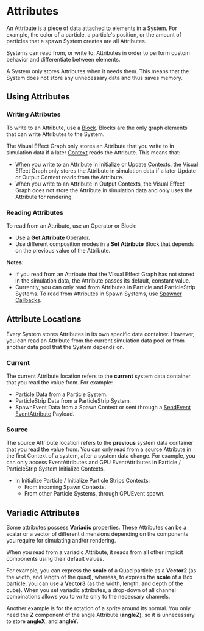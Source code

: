 # Attributes

An Attribute is a piece of data attached to elements in a System. For example, the color of a particle, a particle's position, or the amount of particles that a spawn System creates are all Attributes.

Systems can read from, or write to, Attributes in order to perform custom behavior and differentiate between elements.

A System only stores Attributes when it needs them. This means that the System does not store any unnecessary data and thus saves memory.

## Using Attributes

### Writing Attributes

To write to an Attribute, use a [Block](Blocks.md). Blocks are the only graph elements that can write Attributes to the System.

The Visual Effect Graph only stores an Attribute that you write to in simulation data if a later [Context](Contexts.md) reads the Attribute. This means that:

* When you write to an Attribute in Initialize or Update Contexts, the Visual Effect Graph only stores the Attribute in simulation data if a later Update or Output Context reads from the Attribute.
* When you write to an Attribute in Output Contexts, the Visual Effect Graph does not store the Attribute in simulation data and only uses the Attribute for rendering.

### Reading Attributes

To read from an Attribute, use an Operator or Block:

* Use a **Get Attribute** Operator.
* Use different composition modes in a **Set Attribute** Block that depends on the previous value of the Attribute.

 **Notes**:

* If you read from an Attribute that the Visual Effect Graph has not stored in the simulation data, the Attribute passes its default, constant value.
* Currently, you can only read from Attributes in Particle and ParticleStrip Systems. To read from Attributes in Spawn Systems, use [Spawner Callbacks](SpawnerCallbacks.md).

## Attribute Locations

Every System stores Attributes in its own specific data container. However, you can read an Attribute from the current simulation data pool or from another data pool that the System depends on.

### Current

The current Attribute location refers to the **current** system data container that you read the value from. For example:

* Particle Data from a Particle System.
* ParticleStrip Data from a ParticleStrip System.
* SpawnEvent Data from a Spawn Context or sent through a [SendEvent](https://docs.unity3d.com/Documentation/ScriptReference/VFX.VisualEffect.SendEvent.html) [EventAttribute](https://docs.unity3d.com/Documentation/ScriptReference/VFX.VFXEventAttribute.html) Payload.

### Source

The source Attribute location refers to the **previous** system data container that you read the value from. You can only read from a source Attribute in the first Context of a system, after a system data change. For example, you can only access EventAttributes and GPU EventAttributes in Particle / ParticleStrip System Initialize Contexts.

* In Initialize Particle / Initialize Particle Strips Contexts:
  * From incoming Spawn Contexts.
  * From other Particle Systems, through GPUEvent spawn.

## Variadic Attributes

Some attributes possess **Variadic** properties. These Attributes can be a scalar or a vector of different dimensions depending on the components you require for simulating and/or rendering.

When you read from a variadic Attribute, it reads from all other implicit components using their default values.

For example, you can express the **scale** of a Quad particle as a **Vector2** (as the width, and length of the quad), whereas, to express the **scale** of a Box particle, you can use a **Vector3** (as the width, length, and depth of the cube). When you set variadic attributes, a drop-down of all channel combinations allows you to write only to the necessary channels.

Another example is for the rotation of a sprite around its normal. You only need the **Z** component of the angle Attribute (**angleZ**), so it is unnecessary to store **angleX**, and **angleY**.
